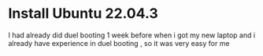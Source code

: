 

# Install Ubuntu 22.04.3 


I had already did duel booting 1 week before when i got my new laptop and i already have experience in duel booting , so it was very easy for me
